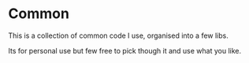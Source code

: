 # Common

This is a collection of common code I use, organised into a few libs. 

Its for personal use but few free to pick though it and use what you like.
